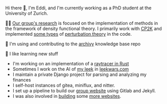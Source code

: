 Hi there 👋, I'm Eddi, and I'm currently working as a PhD student at the University of Zurich.

👨‍🔬 [Our group's research](http://luber-group.com) is focused on the implementation of methods in the framework of density functional theory. I primarily work with [CP2K](https://github.com/cp2k/cp2k) and implemented [some types](https://doi.org/10.1063/5.0041056) of [perturbation theory](https://doi.org/10.1021/acs.jctc.2c00006) in the code. 

🔭 I'm using and contributing to the [archivy](https://github.com/archivy/archivy) knowledge base repo

🌱 I like learning new stuff
- I'm working on an implementation of a [raytracer in Rust](https://github.com/edditler/rayrayray)
- Sometimes I work on the AI of [my leek](https://github.com/edditler/leekwars) in [leekwars.com](leekwars.com) 
- I maintain a private Django project for parsing and analyzing my finances
- I self-host instances of gitea, miniflux, and nitter.
- I set up a pipeline to build our [group website](http://luber-group.com) using Gitlab and Jekyll.
- I was also involved in [building](https://vcs.ethz.ch) some [more websites](https://swaz.ethz.ch).
